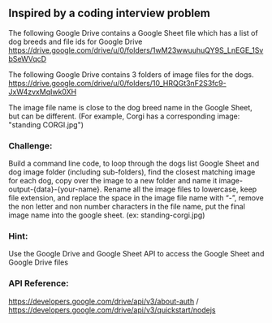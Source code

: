 ## Inspired by a coding interview problem
The following Google Drive contains a Google Sheet file which has a list of dog breeds and file ids for Google Drive\
https://drive.google.com/drive/u/0/folders/1wM23wwuuhuQY9S_LnEGE_1SvbSeWVqcD

The following Google Drive contains 3 folders of image files for the dogs. 
https://drive.google.com/drive/u/0/folders/10_HRQGt3nF2S3fc9-JxW4zvxMqIwk0XH

The image file name is close to the dog breed name in the Google Sheet, but can be different. (For example, Corgi has a corresponding image: "standing CORGI.jpg")

### Challenge:
Build a command line code, to loop through the dogs list Google Sheet and dog image folder (including sub-folders), find the closest matching image for each dog, copy over the image to a new folder and name it image-output-{data}-{your-name}. Rename all the image files to lowercase, keep file extension, and replace the space in the image file name with “-”, remove the non letter and non number characters in the file name, put the final image name into the google sheet. (ex: standing-corgi.jpg)

### Hint:
Use the Google Drive and Google Sheet API to access the Google Sheet and Google Drive files

### API Reference:
https://developers.google.com/drive/api/v3/about-auth /
https://developers.google.com/drive/api/v3/quickstart/nodejs
